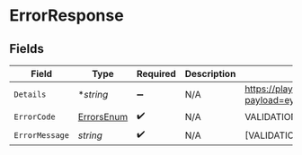 # ErrorResponse


## Fields

| Field                                                                                        | Type                                                                                         | Required                                                                                     | Description                                                                                  | Example                                                                                      |
| -------------------------------------------------------------------------------------------- | -------------------------------------------------------------------------------------------- | -------------------------------------------------------------------------------------------- | -------------------------------------------------------------------------------------------- | -------------------------------------------------------------------------------------------- |
| `Details`                                                                                    | **string*                                                                                    | :heavy_minus_sign:                                                                           | N/A                                                                                          | https://play.numscript.org/?payload=eyJlcnJvciI6ImFjY291bnQgaGFkIGluc3VmZmljaWVudCBmdW5kcyJ9 |
| `ErrorCode`                                                                                  | [ErrorsEnum](../../models/shared/errorsenum.md)                                              | :heavy_check_mark:                                                                           | N/A                                                                                          | VALIDATION                                                                                   |
| `ErrorMessage`                                                                               | *string*                                                                                     | :heavy_check_mark:                                                                           | N/A                                                                                          | [VALIDATION] invalid 'cursor' query param                                                    |